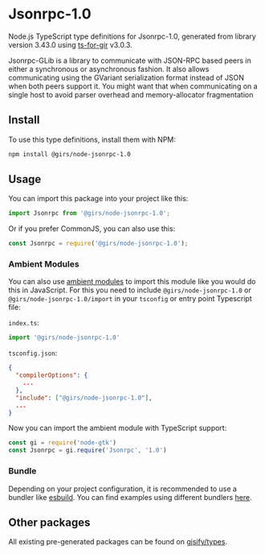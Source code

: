 
# Jsonrpc-1.0

Node.js TypeScript type definitions for Jsonrpc-1.0, generated from library version 3.43.0 using [ts-for-gir](https://github.com/gjsify/ts-for-gir) v3.0.3.

Jsonrpc-GLib is a library to communicate with JSON-RPC based peers in either a synchronous or asynchronous fashion. It also allows communicating using the GVariant serialization format instead of JSON when both peers support it. You might want that when communicating on a single host to avoid parser overhead and memory-allocator fragmentation

## Install

To use this type definitions, install them with NPM:
```bash
npm install @girs/node-jsonrpc-1.0
```

## Usage

You can import this package into your project like this:
```ts
import Jsonrpc from '@girs/node-jsonrpc-1.0';
```

Or if you prefer CommonJS, you can also use this:
```ts
const Jsonrpc = require('@girs/node-jsonrpc-1.0');
```

### Ambient Modules

You can also use [ambient modules](https://github.com/gjsify/ts-for-gir/tree/main/packages/cli#ambient-modules) to import this module like you would do this in JavaScript.
For this you need to include `@girs/node-jsonrpc-1.0` or `@girs/node-jsonrpc-1.0/import` in your `tsconfig` or entry point Typescript file:

`index.ts`:
```ts
import '@girs/node-jsonrpc-1.0'
```

`tsconfig.json`:
```json
{
  "compilerOptions": {
    ...
  },
  "include": ["@girs/node-jsonrpc-1.0"],
  ...
}
```

Now you can import the ambient module with TypeScript support: 

```ts
const gi = require('node-gtk')
const Jsonrpc = gi.require('Jsonrpc', '1.0')
```


### Bundle

Depending on your project configuration, it is recommended to use a bundler like [esbuild](https://esbuild.github.io/). You can find examples using different bundlers [here](https://github.com/gjsify/ts-for-gir/tree/main/examples).

## Other packages

All existing pre-generated packages can be found on [gjsify/types](https://github.com/gjsify/types).

